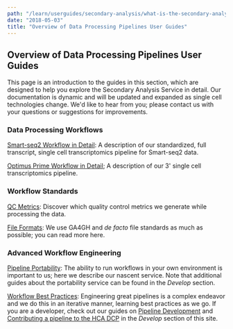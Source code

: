 ```yaml
---
path: "/learn/userguides/secondary-analysis/what-is-the-secondary-analysis-service"
date: "2018-05-03"
title: "Overview of Data Processing Pipelines User Guides"
---
```

## Overview of Data Processing Pipelines User Guides
This page is an introduction to the guides in this section, which are designed to help you explore the Secondary Analysis Service in detail. Our documentation is dynamic and will be updated and expanded as single cell technologies change. We'd like to hear from you; please contact us with your questions or suggestions for improvements.

### Data Processing Workflows
[Smart-seq2 Workflow in Detail](/learn/userguides/secondary-analysis/smart-seq2-workflow-in-detail): A description of our standardized, full transcript, single cell transcriptomics pipeline for Smart-seq2 data.

[Optimus Prime Workflow in Detail](/learn/userguides/secondary-analysis/optimus-prime-workflow-in-detail); A description of our 3' single cell transcriptomics pipeline.

### Workflow Standards
[QC Metrics](/learn/userguides/secondary-analysis/qc-mertics): Discover which quality control metrics we generate while processing the data.

[File Formats](/learn/userguides/secondary-analysis/file-formats): We use GA4GH and *de facto* file standards as much as possible; you can read more here.

### Advanced Workflow Engineering
[Pipeline Portability](/learn/userguides/secondary-analysis/pipeline-portability): The ability to run workflows in your own environment is important to us; here we describe our nascent service. Note that additional guides about the portability service can be found in the *Develop* section.

[Workflow Best Practices](/learn/userguides/secondary-analysis/secondary-analsis-workflow-best-practices): Engineering great pipelines is a complex endeavor and we do this in an iterative manner, learning best practices as we go. If you are a developer, check out our guides on [Pipeline Development](/develop/development-guides/pipeline-development-guide) and [Contributing a pipeline to the HCA DCP](/develop/development-guides/contributing-a-pipeline-to-the-hca-dcp) in the *Develop* section of this site.


